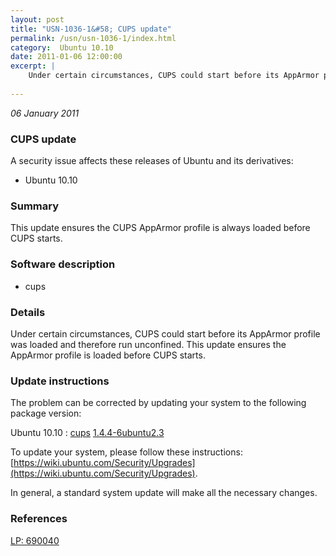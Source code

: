 ```yaml
---
layout: post
title: "USN-1036-1&#58; CUPS update"
permalink: /usn/usn-1036-1/index.html
category:  Ubuntu 10.10
date: 2011-01-06 12:00:00
excerpt: |
    Under certain circumstances, CUPS could start before its AppArmor profile was loaded and therefore run unconfined. This update ensures the AppArmor profile is loaded before CUPS starts. 
    
--- 
```

 
 

*06 January 2011*

### CUPS update

A security issue affects these releases of Ubuntu and its derivatives:

* Ubuntu 10.10

### Summary

This update ensures the CUPS AppArmor profile is always loaded before CUPS starts.

### Software description

* cups 

### Details

Under certain circumstances, CUPS could start before its AppArmor profile was loaded and therefore run unconfined. This update ensures the AppArmor profile is loaded before CUPS starts. 

### Update instructions

The problem can be corrected by updating your system to the following package version:

Ubuntu 10.10
 : [cups](https://launchpad.net/ubuntu/+source/cups) <span> [1.4.4-6ubuntu2.3](https://launchpad.net/ubuntu/+source/cups/1.4.4-6ubuntu2.3) </span> 

To update your system, please follow these instructions: [https://wiki.ubuntu.com/Security/Upgrades](https://wiki.ubuntu.com/Security/Upgrades).

In general, a standard system update will make all the necessary changes. 

### References

 
 [LP: 690040](https://launchpad.net/bugs/690040)
 

